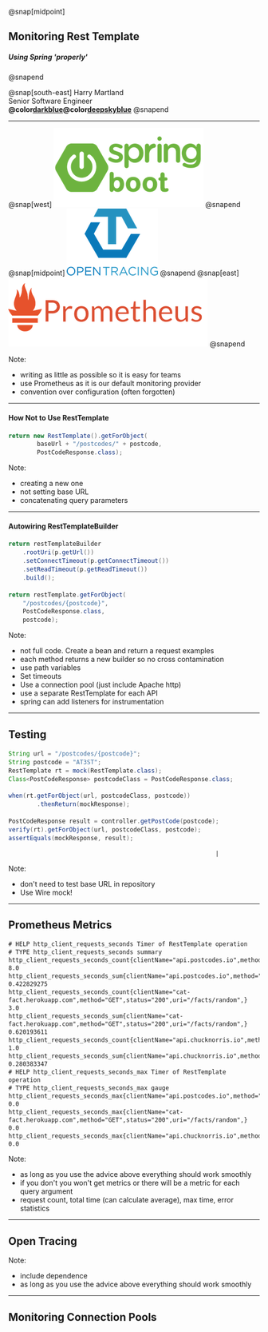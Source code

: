 
@snap[midpoint]
## Monitoring Rest Template
##### Using Spring 'properly'
@snapend

  
  @snap[south-east]
  Harry Martland  
  Senior Software Engineer  
  **@color[darkblue](Booking)@color[deepskyblue](Go)**
  @snapend

---

@snap[west]
![Kubernetes Logo](images/spring-boot-logo.png)
@snapend
@snap[midpoint]
![Kubernetes Logo](images/opentracing-logo.png)
@snapend
@snap[east]
![Docker Logo](images/prometheus-logo.png)
@snapend

Note:
- writing as little as possible so it is easy for teams
- use Prometheus as it is our default monitoring provider
- convention over configuration (often forgotten)

---
#### How Not to Use RestTemplate

```java
return new RestTemplate().getForObject(
        baseUrl + "/postcodes/" + postcode, 
        PostCodeResponse.class);
```


Note:
- creating a new one
- not setting base URL
- concatenating query parameters

---
#### Autowiring RestTemplateBuilder

```java
return restTemplateBuilder
    .rootUri(p.getUrl())
    .setConnectTimeout(p.getConnectTimeout())
    .setReadTimeout(p.getReadTimeout())
    .build();
    
return restTemplate.getForObject(
    "/postcodes/{postcode}", 
    PostCodeResponse.class, 
    postcode);
```

Note:
- not full code. Create a bean and return a request examples
- each method returns a new builder so no cross contamination
- use path variables
- Set timeouts
- Use a connection pool (just include Apache http)
- use a separate RestTemplate for each API
- spring can add listeners for instrumentation

---

## Testing

```java
String url = "/postcodes/{postcode}";
String postcode = "AT3ST";
RestTemplate rt = mock(RestTemplate.class);
Class<PostCodeResponse> postcodeClass = PostCodeResponse.class;

when(rt.getForObject(url, postcodeClass, postcode))
        .thenReturn(mockResponse);

PostCodeResponse result = controller.getPostCode(postcode);
verify(rt).getForObject(url, postcodeClass, postcode);
assertEquals(mockResponse, result);
```
                                                              |
Note:
- don't need to test base URL in repository
- Use Wire mock!

---

## Prometheus Metrics

```
# HELP http_client_requests_seconds Timer of RestTemplate operation
# TYPE http_client_requests_seconds summary
http_client_requests_seconds_count{clientName="api.postcodes.io",method="GET",status="200",uri="/postcodes/{postcode}",} 8.0
http_client_requests_seconds_sum{clientName="api.postcodes.io",method="GET",status="200",uri="/postcodes/{postcode}",} 0.422829275
http_client_requests_seconds_count{clientName="cat-fact.herokuapp.com",method="GET",status="200",uri="/facts/random",} 3.0
http_client_requests_seconds_sum{clientName="cat-fact.herokuapp.com",method="GET",status="200",uri="/facts/random",} 0.620193611
http_client_requests_seconds_count{clientName="api.chucknorris.io",method="GET",status="200",uri="/jokes/random",} 1.0
http_client_requests_seconds_sum{clientName="api.chucknorris.io",method="GET",status="200",uri="/jokes/random",} 0.280383347
# HELP http_client_requests_seconds_max Timer of RestTemplate operation
# TYPE http_client_requests_seconds_max gauge
http_client_requests_seconds_max{clientName="api.postcodes.io",method="GET",status="200",uri="/postcodes/{postcode}",} 0.0
http_client_requests_seconds_max{clientName="cat-fact.herokuapp.com",method="GET",status="200",uri="/facts/random",} 0.0
http_client_requests_seconds_max{clientName="api.chucknorris.io",method="GET",status="200",uri="/jokes/random",} 0.0
```

Note:
- as long as you use the advice above everything should work smoothly
- if you don't you won't get metrics or there will be a metric for each query argument
- request count, total time (can calculate average), max time, error statistics

---

## Open Tracing

Note:
- include dependence
- as long as you use the advice above everything should work smoothly

---

## Monitoring Connection Pools